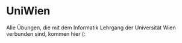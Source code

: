 # UniWien
Alle Übungen, die mit dem Informatik Lehrgang der Universität Wien verbunden sind, kommen hier (:
